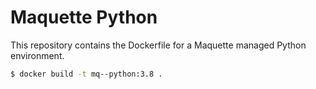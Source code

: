 # Maquette Python

This repository contains the Dockerfile for a Maquette managed Python environment.

```bash
$ docker build -t mq--python:3.8 .
```
